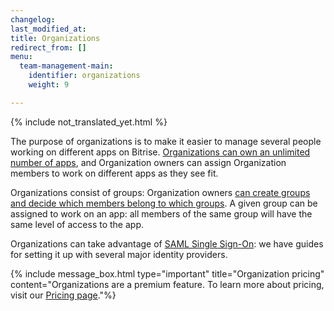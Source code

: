 ```yaml
---
changelog: 
last_modified_at: 
title: Organizations
redirect_from: []
menu:
  team-management-main:
    identifier: organizations
    weight: 9

---
```

{% include not_translated_yet.html %}

The purpose of organizations is to make it easier to manage several people working on different apps on Bitrise. [Organizations can own an unlimited number of apps](/jp/team-management/organizations/managing-apps/), and Organization owners can assign Organization members to work on different apps as they see fit.

Organizations consist of groups: Organization owners [can create groups and decide which members belong to which groups](/jp/team-management/organizations/members-organizations/). A given group can be assigned to work on an app: all members of the same group will have the same level of access to the app.

Organizations can take advantage of [SAML Single Sign-On](/jp/team-management/organizations/saml-sso-in-organizations/): we have guides for setting it up with several major identity providers.

{% include message_box.html type="important" title="Organization pricing" content="Organizations are a premium feature. To learn more about pricing, visit our [Pricing page](https://www.bitrise.io/pricing/)."%}